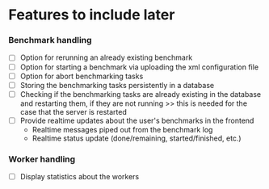 ﻿# Features to include later

### Benchmark handling

- [ ] Option for rerunning an already existing benchmark
- [ ] Option for starting a benchmark via uploading the xml configuration file
- [ ] Option for abort benchmarking tasks
- [ ] Storing the benchmarking tasks persistently in a database
- [ ] Checking if the benchmarking tasks are already existing in the database and restarting them,
  if they are not running >> this is needed for the case that the server is restarted
- [ ] Provide realtime updates about the user's benchmarks in the frontend
  - Realtime messages piped out from the benchmark log
  - Realtime status update (done/remaining, started/finished, etc.)

### Worker handling

- [ ] Display statistics about the workers